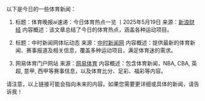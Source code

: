 以下是今日的一些体育新闻：

1. 标题：体育晚报ai速递：今日体育热点一览 丨2025年5月19日
   来源：[新浪财经](https://news.sina.cn/2025-05-19/detail-inexazpw2772552.d.html)
   内容概述：该文章总结了今日的体育热点，涵盖各种运动项目。

2. 标题：中时新闻网体坛动态
   来源：[中时新闻网](https://www.chinatimes.com/sports/)
   内容概述：提供最新的体育新闻、赛事报道及相关信息，覆盖多种运动项目，满足体育迷的需求。

3. 网易体育门户网站
   来源：[网易体育](https://sport.163.com/)
   内容概述：包含体育新闻，NBA, CBA, 英超, 意甲, 西甲等赛事信息，以及体育比分、足彩、福彩等内容。

请注意，以上链接可能会指向未来的内容。如果您需要更详细或具体的新闻，请告诉我！